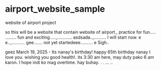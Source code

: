 # airport_website_sample
website of airport project

so this will be a website that contain website of airport., practice for fun.....
.........
fun and exciting.....,............
asdsada..,..........
I will start now. e e..,...........
gee.......
not yet startedeee..........
e
Sigh..

geez
March 19, 2025 - Its nanay's birthday! happy 65th birthday nanay I love you. wishing you good health!. its 3:30 am here, may duty pako 6 am karon. I hope indi ko mag overtime. hay buhay. . .
...
..
